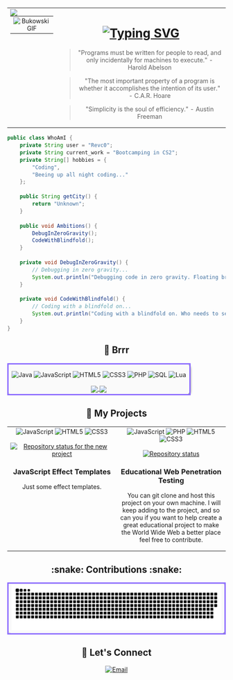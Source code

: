 <table>
  <tr>
    <td style="vertical-align: top;">
      <!-- Counter -->
      <img align="left" src="https://visitor-badge.laobi.icu/badge?page_id=Revc0.Revc0&left_color=red&right_color=grey" />
      <!-- Centered Image in a Table (GIF) -->
      <table align="center">
        <tr>
          <td align="center">
            <img src="https://media.tenor.com/7e4UIVTcQUwAAAAC/bukowski.gif" alt="Bukowski GIF" />
          </td>
        </tr>
      </table>
    </td>
    <td>
      <!-- Introduction with Right-aligned Text -->
      <h1 align="center">
        <a href="https://git.io/typing-svg"><img src="https://readme-typing-svg.demolab.com?font=Righteous&weight=1000&size=30&pause=1000&color=8C6CFF&background=26FF3800&center=true&vCenter=true&width=500&height=70&lines=Hi+I'm+Revc0;Welcome+to+my+Github+profile" alt="Typing SVG" /></a>
      </h1>
      <!-- Your other content here, properly formatted -->
  <blockquote>
  <p align="center">"Programs must be written for people to read, and only incidentally for machines to execute." - Harold Abelson</p>
</blockquote>
        <!-- Quote Block for Alan Watts -->
<blockquote>
  <p align="center">"The most important property of a program is whether it accomplishes the intention of its user." - C.A.R. Hoare</p>
</blockquote>

<!-- Quote Block for Lao Tzu -->
<blockquote>
  <p align="center">"Simplicity is the soul of efficiency." - Austin Freeman</p>
</blockquote>
    </td>
  </tr>
</table>


```Java
public class WhoAmI {
    private String user = "Revc0";
    private String current_work = "Bootcamping in CS2";
    private String[] hobbies = {
        "Coding",
        "Beeing up all night coding..."
    };

    public String getCity() {
        return "Unknown";
    }

    public void Ambitions() {
        DebugInZeroGravity();
        CodeWithBlindfold();
    }

    private void DebugInZeroGravity() {
        // Debugging in zero gravity...
        System.out.println("Debugging code in zero gravity. Floating breakpoints, anyone?");
    }

    private void CodeWithBlindfold() {
        // Coding with a blindfold on...
        System.out.println("Coding with a blindfold on. Who needs to see the code anyway?");
    }
} 
```

<!-- Skills -->
<h2 align="center">🚀 Brrr</h2>

<table align="center">
<tr>
<td align="center" style="border: 3px solid #8C6CFF; border-radius: 10px; background-color: #fafafa; box-shadow: 2px 2px 5px #888888;">
    <p align="center">
<p align="center">
  <img src="https://img.shields.io/badge/Java-F89820?style=for-the-badge&logo=java&logoColor=white" alt="Java">
  <img src="https://img.shields.io/badge/JavaScript-F7DF1E?style=for-the-badge&logo=javascript&logoColor=black" alt="JavaScript">
  <img src="https://img.shields.io/badge/HTML5-E34F26?style=for-the-badge&logo=html5&logoColor=white" alt="HTML5">
  <img src="https://img.shields.io/badge/CSS3-1572B6?style=for-the-badge&logo=css3&logoColor=white" alt="CSS3">
  <img src="https://img.shields.io/badge/PHP-777BB4?style=for-the-badge&logo=php&logoColor=white" alt="PHP">
  <img src="https://img.shields.io/badge/SQL-336791?style=for-the-badge&logo=mysql&logoColor=white" alt="SQL">
  <img src="https://img.shields.io/badge/Lua-2C2D72?style=for-the-badge&logo=lua&logoColor=white" alt="Lua">
</p>
<a href="https://github.com/anuraghazra/github-readme-stats">
  <img height=150 align="center" src="https://github-readme-stats.vercel.app/api?username=Revc0&layout=compact&langs_count=8&card_width=220&theme=dark" />
</a>

<a href="https://github.com/anuraghazra/convoychat">
  <img height=150 align="center" src="https://github-readme-stats.vercel.app/api/top-langs?username=Revc0&layout=compact&langs_count=8&card_width=300&theme=dark" />
</a>
    <br>
</td>
</tr>
</table>

<!-- My Projects -->
<h2 align="center">📂 My Projects</h2>

<table width="100%">
<tr>
       <!-- Badges for the second project -->
   <td valign="top" align="center" width="50%">
        <img src="https://img.shields.io/badge/JavaScript-F7DF1E?style=for-the-badge&logo=javascript&logoColor=black" alt="JavaScript">
        <img src="https://img.shields.io/badge/HTML5-E34F26?style=for-the-badge&logo=html5&logoColor=white" alt="HTML5">
        <img src="https://img.shields.io/badge/CSS3-1572B6?style=for-the-badge&logo=css3&logoColor=white" alt="CSS3">
        <br><br>
        <a href="https://github.com/Revc0/JavaScript_Effect_Templates">
            <img src="https://github-readme-stats.vercel.app/api/pin/?username=Revc0&repo=JavaScript_Effect_Templates&cache_seconds=86400&theme=dracula" alt="Repository status for the new project">
        </a>
        <br>
        <h3><strong>JavaScript Effect Templates</strong></h3>
        <p>Just some effect templates.</p>
    </td>
    <!-- Badges for the first project -->
    <td valign="top" align="center" width="50%">
        <img src="https://img.shields.io/badge/JavaScript-F7DF1E?style=for-the-badge&logo=javascript&logoColor=black" alt="JavaScript">
        <img src="https://img.shields.io/badge/PHP-777BB4?style=for-the-badge&logo=php&logoColor=white" alt="PHP">
        <img src="https://img.shields.io/badge/HTML5-E34F26?style=for-the-badge&logo=html5&logoColor=white" alt="HTML5">
        <img src="https://img.shields.io/badge/CSS3-1572B6?style=for-the-badge&logo=css3&logoColor=white" alt="CSS3">
        <br><br>
        <a href="https://github.com/Revc0/Educational-Java-Web-Penetration-Test">
            <img src="https://github-readme-stats.vercel.app/api/pin/?username=Revc0&repo=Educational-Java-Web-Penetration-Test&cache_seconds=86400&theme=dracula" alt="Repository status">
        </a>
        <br>
        <h3><strong>Educational Web Penetration Testing</strong></h3>
        <p>You can git clone and host this project on your own machine. I will keep adding to the project, and so can you if you want to help create a great educational project to make the World Wide Web a better place feel free to contribute.</p>
    </td>
</tr>
</table>


<h2 align="center">:snake: Contributions :snake:</h2>

<table align="center">
<tr>
<td align="center" style="border: 3px solid #8C6CFF; border-radius: 10px; background-color: #fafafa; box-shadow: 2px 2px 5px #888888;">
    <picture>
        <source media="(prefers-color-scheme: light)" srcset="https://github.com/Revc0/Revc0/blob/output/github-snake.svg" />
        <img alt="github-snake" src="https://github.com/Revc0/Revc0/blob/output/github-snake.svg" />
    </picture>
</td>
</tr>
</table>


<!-- Contact -->
<h2 align="center">💬 Let's Connect</h2>
<div align="center">
   <a href="mailto:Revc0@proton.me">
        <img src="https://img.shields.io/badge/Email-Revc0%40proton.me-blue?style=for-the-badge&logo=protonmail" alt="Email">
   </a>
</div>

